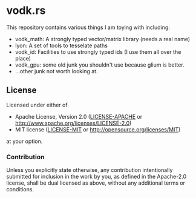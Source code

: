 vodk.rs
=======

This repository contains various things I am toying with including:

- vodk_math: A strongly typed vector/matrix library (needs a real name)
- lyon: A set of tools to tesselate paths
- vodk_id: Facilities to use strongly typed ids (I use them all over the place)
- vodk_gpu: some old junk you shouldn't use because glium is better.
- ...other junk not worth looking at.

## License

Licensed under either of

 * Apache License, Version 2.0 ([LICENSE-APACHE](LICENSE-APACHE) or http://www.apache.org/licenses/LICENSE-2.0)
 * MIT license ([LICENSE-MIT](LICENSE-MIT) or http://opensource.org/licenses/MIT)

at your option.

### Contribution

Unless you explicitly state otherwise, any contribution intentionally submitted for inclusion in the work by you, as defined in the Apache-2.0 license, shall be dual licensed as above, without any additional terms or conditions.
